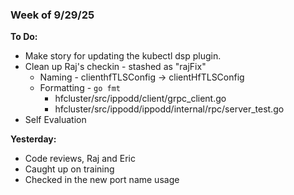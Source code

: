 ### Week of 9/29/25

**To Do:**
- Make story for updating the kubectl dsp plugin.
- Clean up Raj's checkin - stashed as "rajFix"
	- Naming - clienthfTLSConfig -> clientHfTLSConfig
	- Formatting - `go fmt`
		- hfcluster/src/ippodd/client/grpc_client.go
		- hfcluster/src/ippodd/ippodd/internal/rpc/server_test.go
- Self Evaluation

**Yesterday:**
- Code reviews, Raj and Eric
- Caught up on training
- Checked in the new port name usage